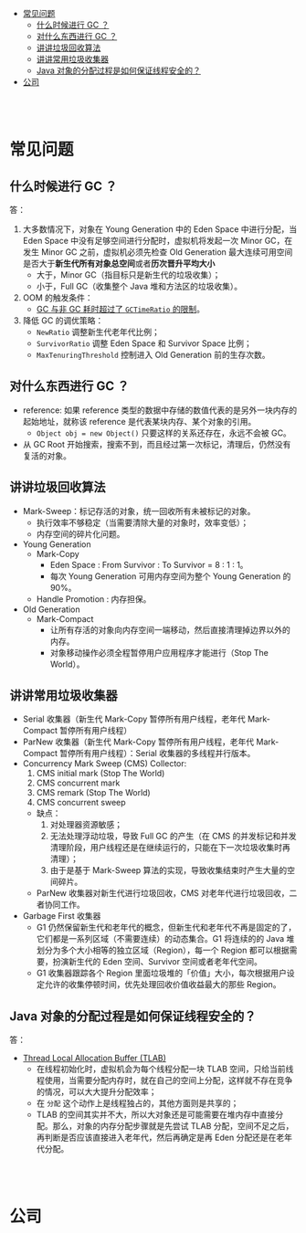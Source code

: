 - [常见问题](#常见问题)
  - [什么时候进行 GC ？](#什么时候进行-gc-)
  - [对什么东西进行 GC ？](#对什么东西进行-gc-)
  - [讲讲垃圾回收算法](#讲讲垃圾回收算法)
  - [讲讲常用垃圾收集器](#讲讲常用垃圾收集器)
  - [Java 对象的分配过程是如何保证线程安全的？](#java-对象的分配过程是如何保证线程安全的)
- [公司](#公司)


</br></br>


# 常见问题
## 什么时候进行 GC ？
答：
1. 大多数情况下，对象在 Young Generation 中的 Eden Space 中进行分配，当 Eden Space 中没有足够空间进行分配时，虚拟机将发起一次 Minor GC，在发生 Minor GC 之前，虚拟机必须先检查 Old Generation 最大连续可用空间是否大于**新生代所有对象总空间**或者**历次晋升平均大小**
    - 大于，Minor GC（指目标只是新生代的垃圾收集）；
    - 小于，Full GC（收集整个 Java 堆和方法区的垃圾收集）。
2. OOM 的触发条件：
    - [GC 与非 GC 耗时超过了 `GCTimeRatio` 的限制](http://www.oracle.com/technetwork/java/javase/gc-tuning-6-140523.html#par_gc.oom)。
3. 降低 GC 的调优策略：
    - `NewRatio` 调整新生代老年代比例；
    - `SurvivorRatio` 调整 Eden Space 和 Survivor Space 比例；
    - `MaxTenuringThreshold` 控制进入 Old Generation 前的生存次数。 


## 对什么东西进行 GC ？
- reference: 如果 reference 类型的数据中存储的数值代表的是另外一块内存的起始地址，就称该 reference 是代表某块内存、某个对象的引用。
    - `Object obj = new Object()` 只要这样的关系还存在，永远不会被 GC。
- 从 GC Root 开始搜索，搜索不到，而且经过第一次标记，清理后，仍然没有复活的对象。


## 讲讲垃圾回收算法
- Mark-Sweep：标记存活的对象，统一回收所有未被标记的对象。
    - 执行效率不够稳定（当需要清除大量的对象时，效率变低）；
    - 内存空间的碎片化问题。
- Young Generation
    - Mark-Copy
        - Eden Space : From Survivor : To Survivor = 8 : 1 : 1。
        - 每次 Young Generation 可用内存空间为整个 Young Generation 的 90%。
    - Handle Promotion : 内存担保。
- Old Generation
    - Mark-Compact
        - 让所有存活的对象向内存空间一端移动，然后直接清理掉边界以外的内存。
        - 对象移动操作必须全程暂停用户应用程序才能进行（Stop The World）。

## 讲讲常用垃圾收集器
- Serial 收集器（新生代 Mark-Copy 暂停所有用户线程，老年代 Mark-Compact 暂停所有用户线程）
- ParNew 收集器（新生代 Mark-Copy 暂停所有用户线程，老年代 Mark-Compact 暂停所有用户线程）：Serial 收集器的多线程并行版本。
- Concurrency Mark Sweep (CMS) Collector: 
    1. CMS initial mark (Stop The World)
    2. CMS concurrent mark
    3. CMS remark (Stop The World)
    4. CMS concurrent sweep
    - 缺点：
        1. 对处理器资源敏感；
        2. 无法处理浮动垃圾，导致 Full GC 的产生（在 CMS 的并发标记和并发清理阶段，用户线程还是在继续运行的，只能在下一次垃圾收集时再清理）；
        3. 由于是基于 Mark-Sweep 算法的实现，导致收集结束时产生大量的空间碎片。
    - ParNew 收集器对新生代进行垃圾回收，CMS 对老年代进行垃圾回收，二者协同工作。 
- Garbage First 收集器
    - G1 仍然保留新生代和老年代的概念，但新生代和老年代不再是固定的了，它们都是一系列区域（不需要连续）的动态集合。G1 将连续的的 Java 堆划分为多个大小相等的独立区域（Region），每一个 Region 都可以根据需要，扮演新生代的 Eden 空间、Survivor 空间或者老年代空间。
    - G1 收集器跟踪各个 Region 里面垃圾堆的「价值」大小，每次根据用户设定允许的收集停顿时间，优先处理回收价值收益最大的那些 Region。


## Java 对象的分配过程是如何保证线程安全的？
答：
- [Thread Local Allocation Buffer (TLAB)](https://www.cnblogs.com/hollischuang/p/12453988.html)
    - 在线程初始化时，虚拟机会为每个线程分配一块 TLAB 空间，只给当前线程使用，当需要分配内存时，就在自己的空间上分配，这样就不存在竞争的情况，可以大大提升分配效率；
    - 在 `分配` 这个动作上是线程独占的，其他方面则是共享的；
    - TLAB 的空间其实并不大，所以大对象还是可能需要在堆内存中直接分配。那么，对象的内存分配步骤就是先尝试 TLAB 分配，空间不足之后，再判断是否应该直接进入老年代，然后再确定是再 Eden 分配还是在老年代分配。

</br></br>


# 公司